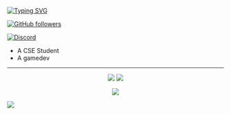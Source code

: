 
[![Typing SVG](https://readme-typing-svg.demolab.com?font=Libre+Franklin&weight=700&size=27&pause=800&color=3384F7&width=500&lines=Hi+there!+I+am+Tejas+Shrimali)](https://git.io/typing-svg)


<!-- Social Badges-->

[![GitHub followers](https://img.shields.io/github/followers/tejasshrimali?label=Github&labelColor=222d3d&style=flat-square&logo=github)](https://github.com/tejasshrimali) 

[![Discord](https://img.shields.io/badge/-@tejadon-deepskyblue?logo=discord&logoColor=white&color=3d45a9&labelColor=5965F6&style=flat-square)](https://discordapp.com/users/858621567159894026)

- A CSE Student
- A gamedev

---
<!-- github stats and most used langs -->
<p align="center">
  <img src="https://github-readme-stats.vercel.app/api?username=tejasshrimali&show_icons=true&theme=transparent&bg_color=ffffff00&text_color=3384F7&border_radius=0&hide_border=true&include_all_commits=true&rank_icon=percentile&card_width=400" />
  <img src="https://github-readme-stats.vercel.app/api/top-langs?username=tejasshrimali&theme=github_dark&bg_color=ffffff00&text_color=3384F7&border_radius=0&hide_border=true&layout=compact&card_width=350" />
</p>

<!-- git streak -->
<p align="center">
<img src="http://github-readme-streak-stats.herokuapp.com?user=tejasshrimali&theme=holi-theme&hide_border=true&date_format=j%20M%5B%20Y%5D&background=00000000&sideLabels=67ADD3&currStreakLabel=80CCED" />
</p>

<!-- git commit graph -->
![](https://github-readme-activity-graph.vercel.app/graph?username=tejasshrimali&theme=react-dark&bg_color=ffffff00&hide_border=true&point=00bfff&color=3384F7)
